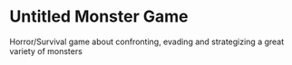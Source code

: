 # Untitled Monster Game
Horror/Survival game about confronting, evading and strategizing a great variety of monsters
